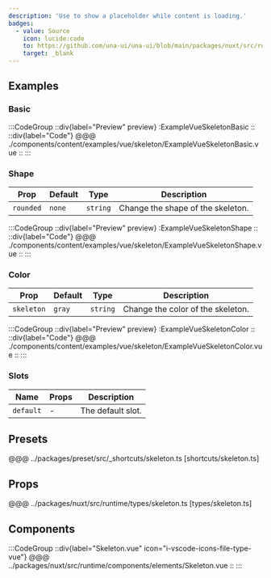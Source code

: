 ```yaml
---
description: 'Use to show a placeholder while content is loading.'
badges:
  - value: Source
    icon: lucide:code
    to: https://github.com/una-ui/una-ui/blob/main/packages/nuxt/src/runtime/components/elements/Skeleton.vue
    target: _blank
---
```


## Examples

### Basic

:::CodeGroup
::div{label="Preview" preview}
  :ExampleVueSkeletonBasic
::
::div{label="Code"}
@@@ ./components/content/examples/vue/skeleton/ExampleVueSkeletonBasic.vue
::
:::

### Shape

| Prop      | Default | Type     | Description                     |
| --------- | ------- | -------- | ------------------------------- |
| `rounded` | `none`  | `string` | Change the shape of the skeleton.|

:::CodeGroup
::div{label="Preview" preview}
  :ExampleVueSkeletonShape
::
::div{label="Code"}
@@@ ./components/content/examples/vue/skeleton/ExampleVueSkeletonShape.vue
::
:::

### Color

| Prop      | Default | Type     | Description                     |
| --------- | ------- | -------- | ------------------------------- |
| `skeleton`   | `gray`  | `string` | Change the color of the skeleton.|

:::CodeGroup
::div{label="Preview" preview}
  :ExampleVueSkeletonColor
::
::div{label="Code"}
@@@ ./components/content/examples/vue/skeleton/ExampleVueSkeletonColor.vue
::
:::

### Slots

| Name      | Props | Description       |
| --------- | ----- | ----------------- |
| `default` | -     | The default slot. |

## Presets

@@@ ../packages/preset/src/_shortcuts/skeleton.ts [shortcuts/skeleton.ts]

## Props

@@@ ../packages/nuxt/src/runtime/types/skeleton.ts [types/skeleton.ts]

## Components

:::CodeGroup
::div{label="Skeleton.vue" icon="i-vscode-icons-file-type-vue"}
@@@ ../packages/nuxt/src/runtime/components/elements/Skeleton.vue
::
:::
